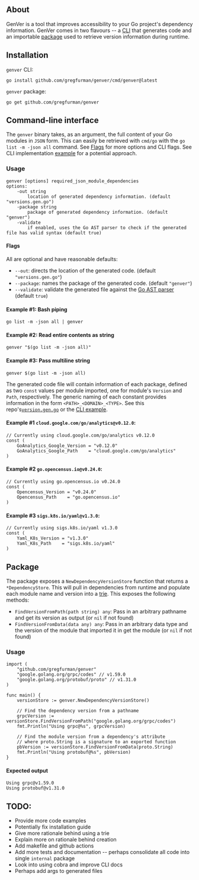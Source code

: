 ## About

GenVer is a tool that improves accessibility to your Go project's dependency information. GenVer comes in two flavours --  a [CLI](#command-line-interface) that generates code and an importable [package](#package) used to retrieve version information during runtime.


## Installation
`genver` CLI:
```shell
go install github.com/gregfurman/genver/cmd/genver@latest
```

`genver` package:
```shell
go get github.com/gregfurman/genver
```

## Command-line interface

The `genver` binary takes, as an argument, the full content of your Go modules in `JSON` form. This can easily be retrieved with `cmd/go` with the `go list -m -json all` command. See [Flags](#flags) for more options and CLI flags. See CLI implementation [example](docs/cli/example/) for a potential approach.

### Usage

```
genver [options] required_json_module_dependencies
options:
    -out string
        location of generated dependency information. (default "versions.gen.go")
    -package string
        package of generated dependency information. (default "genver")
    -validate
        if enabled, uses the Go AST parser to check if the generated file has valid syntax (default true)
```

#### Flags 
All are optional and have reasonable defaults:
* `--out`: directs the location of the generated code. (default `"versions.gen.go"`)
* `--package`: names the package of the generated code. (default `"genver"`)
* `--validate`: validate the generated file against the [Go AST parser](https://pkg.go.dev/go/parser#ParseFile) (default `true`)


#### Example #1: Bash piping
```shell
go list -m -json all | genver
```

#### Example #2: Read entire contents as string
```shell
genver "$(go list -m -json all)"
```

#### Example #3: Pass multiline string
```shell
genver $(go list -m -json all)
```

The generated code file will contain information of each package, defined as two `const` values per module imported, one for module's `Version` and `Path`, respectively. The generic naming of each constant provides information in the form `<PATH>_<DOMAIN>_<TYPE>`. See this repo's[`version.gen.go`](./versions.gen.go) or the [CLI example](docs/cli/example/versions.gen.go).

#### Example #1 `cloud.google.com/go/analytics@v0.12.0`:
```golang
// Currently using cloud.google.com/go/analytics v0.12.0 
const (
    GoAnalytics_Google_Version = "v0.12.0"
    GoAnalytics_Google_Path    = "cloud.google.com/go/analytics"
)
```

#### Example #2 `go.opencensus.io@v0.24.0`:
```golang
// Currently using go.opencensus.io v0.24.0 
const (
    Opencensus_Version = "v0.24.0"
    Opencensus_Path    = "go.opencensus.io"
)
```

#### Example #3 `sigs.k8s.io/yaml@v1.3.0`:
```golang
// Currently using sigs.k8s.io/yaml v1.3.0 
const (
    Yaml_K8s_Version = "v1.3.0"
    Yaml_K8s_Path    = "sigs.k8s.io/yaml"
)
```
</details>

## Package

The package exposes a `NewDependencyVersionStore` function that returns a `*DependencyStore`. This will pull in dependencies from runtime and populate each module name and version into a [trie](https://en.wikipedia.org/wiki/Trie). This exposes the following methods:
* `FindVersionFromPath(path string) any`: Pass in an arbitrary pathname and get its version as output (or `nil` if not found)
* `FindVersionFromData(data any) any`: Pass in an arbitrary data type and the version of the module that imported it in get the module (or `nil` if not found)

### Usage

```golang
import (
    "github.com/gregfurman/genver"
    "google.golang.org/grpc/codes" // v1.59.0
    "google.golang.org/protobuf/proto" // v1.31.0
)

func main() {
    versionStore := genver.NewDependencyVersionStore()
    
    // Find the dependency version from a pathname
    grpcVersion := versionStore.FindVersionFromPath("google.golang.org/grpc/codes")
    fmt.Println("Using grpc@%s", grpcVersion)

    // Find the module version from a dependency's attribute
    // where proto.String is a signature to an exported function
    pbVersion := versionStore.FindVersionFromData(proto.String)
    fmt.Println("Using protobuf@%s", pbVersion)
}
```
#### Expected output
```shell
Using grpc@v1.59.0
Using protobuf@v1.31.0
```

## TODO:
- Provide more code examples
- Potentially fix installation guide
- Give more rationale behind using a trie
- Explain more on rationale behind creation
- Add makefile and github actions
- Add more tests and documentation -- perhaps consolidate all code into single `internal` package
- Look into using cobra and improve CLI docs
- Perhaps add args to generated files 
